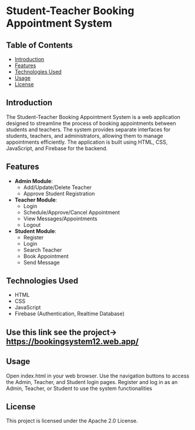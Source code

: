 # Student-Teacher Booking Appointment System

## Table of Contents
- [Introduction](#introduction)
- [Features](#features)
- [Technologies Used](#technologies-used)
- [Usage](#usage)
- [License](#license)

## Introduction
The Student-Teacher Booking Appointment System is a web application designed to streamline the process of booking appointments between students and teachers. The system provides separate interfaces for students, teachers, and administrators, allowing them to manage appointments efficiently. The application is built using HTML, CSS, JavaScript, and Firebase for the backend.

## Features
- **Admin Module**:
  - Add/Update/Delete Teacher
  - Approve Student Registration
- **Teacher Module**:
  - Login
  - Schedule/Approve/Cancel Appointment
  - View Messages/Appointments
  - Logout
- **Student Module**:
  - Register
  - Login
  - Search Teacher
  - Book Appointment
  - Send Message

## Technologies Used
- HTML
- CSS
- JavaScript
- Firebase (Authentication, Realtime Database)


## Use this link see the project-> https://bookingsystem12.web.app/

## Usage
Open index.html in your web browser.
Use the navigation buttons to access the Admin, Teacher, and Student login pages.
Register and log in as an Admin, Teacher, or Student to use the system functionalities


## License
This project is licensed under the Apache 2.0 License.
